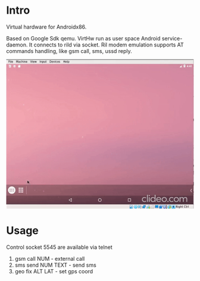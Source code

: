 # Intro

Virtual hardware for Androidx86.

Based on Google Sdk qemu. VirtHw run as user space Android service-daemon. It connects to rild via socket. Ril modem emulation supports AT commands handling, like gsm call, sms, ussd reply.

![](gif/example.gif)


# Usage
Control socket 5545 are available via telnet

 1. gsm call NUM - external call
 2. sms send NUM TEXT - send sms
 3. geo fix ALT LAT - set gps coord

